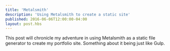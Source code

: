```yaml
---
title: 'Metalsmith'
description: 'Using Metalsmith to create a static site'
published: 2016-06-06T12:00:00-04:00
layout: post.hbs
---
```


This post will chronicle my adventure in using Metalsmith as a static file generator to create my portfolio site. Something about it being just like Gulp.